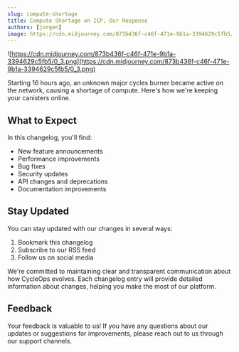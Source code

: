 ```yaml
---
slug: compute-shortage
title: Compute Shortage on ICP, Our Response
authors: [jorgen]
image: https://cdn.midjourney.com/873b436f-c46f-471e-9b1a-3394629c5fb5/0_3.png
---
```


![https://cdn.midjourney.com/873b436f-c46f-471e-9b1a-3394629c5fb5/0_3.png](https://cdn.midjourney.com/873b436f-c46f-471e-9b1a-3394629c5fb5/0_3.png)

Starting 16 hours ago, an unknown major cycles burner became active on the network, causing a shortage of compute. Here's how we're keeping your canisters online.

<!-- truncate -->

## What to Expect

In this changelog, you'll find:

- New feature announcements
- Performance improvements
- Bug fixes
- Security updates
- API changes and deprecations
- Documentation improvements

## Stay Updated

You can stay updated with our changes in several ways:

1. Bookmark this changelog
2. Subscribe to our RSS feed
3. Follow us on social media

We're committed to maintaining clear and transparent communication about how CycleOps evolves. Each changelog entry will provide detailed information about changes, helping you make the most of our platform.

## Feedback

Your feedback is valuable to us! If you have any questions about our updates or suggestions for improvements, please reach out to us through our support channels.
